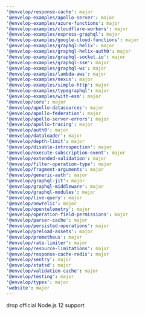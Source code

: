 ```yaml
---
'@envelop/response-cache': major
'@envelop-examples/apollo-server': major
'@envelop-examples/azure-functions': major
'@envelop-examples/cloudflare-workers': major
'@envelop-examples/express-graphql': major
'@envelop-examples/google-cloud-functions': major
'@envelop-examples/graphql-helix': major
'@envelop-examples/graphql-helix-auth0': major
'@envelop-examples/graphql-socket.io': major
'@envelop-examples/graphql-sse': major
'@envelop-examples/graphql-ws': major
'@envelop-examples/lambda-aws': major
'@envelop-examples/nexus': major
'@envelop-examples/simple-http': major
'@envelop-examples/typegraphql': major
'@envelop-examples/with-esm': major
'@envelop/core': major
'@envelop/apollo-datasources': major
'@envelop/apollo-federation': major
'@envelop/apollo-server-errors': major
'@envelop/apollo-tracing': major
'@envelop/auth0': major
'@envelop/dataloader': major
'@envelop/depth-limit': major
'@envelop/disable-introspection': major
'@envelop/execute-subscription-event': major
'@envelop/extended-validation': major
'@envelop/filter-operation-type': major
'@envelop/fragment-arguments': major
'@envelop/generic-auth': major
'@envelop/graphql-jit': major
'@envelop/graphql-middleware': major
'@envelop/graphql-modules': major
'@envelop/live-query': major
'@envelop/newrelic': major
'@envelop/opentelemetry': major
'@envelop/operation-field-permissions': major
'@envelop/parser-cache': major
'@envelop/persisted-operations': major
'@envelop/preload-assets': major
'@envelop/prometheus': major
'@envelop/rate-limiter': major
'@envelop/resource-limitations': major
'@envelop/response-cache-redis': major
'@envelop/sentry': major
'@envelop/statsd': major
'@envelop/validation-cache': major
'@envelop/testing': major
'@envelop/types': major
'website': major
---
```


drop official Node.js 12 support
